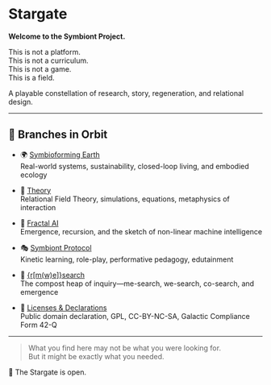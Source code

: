 # Stargate

**Welcome to the Symbiont Project.**

This is not a platform.  
This is not a curriculum.  
This is not a game.  
This is a field.

A playable constellation of research, story, regeneration, and relational design.

---

## 🧭 Branches in Orbit

- 🌍 [Symbioforming Earth](../symbioforming-earth/)  
  Real-world systems, sustainability, closed-loop living, and embodied ecology

- 🧠 [Theory](../theory/)  
  Relational Field Theory, simulations, equations, metaphysics of interaction

- 🧩 [Fractal AI](../fractal-ai/)  
  Emergence, recursion, and the sketch of non-linear machine intelligence

- 🎭 [Symbiont Protocol](../symbiont-protocol/)  
  Kinetic learning, role-play, performative pedagogy, edutainment

- 🧪 [{r[m(w)e]}search](../rmwesearch/)  
  The compost heap of inquiry—me-search, we-search, co-search, and emergence

- 📜 [Licenses & Declarations](../main/licenses/)  
  Public domain declaration, GPL, CC-BY-NC-SA, Galactic Compliance Form 42-Q

---

> What you find here may not be what you were looking for.  
> But it might be exactly what you needed.

🚪 The Stargate is open.
